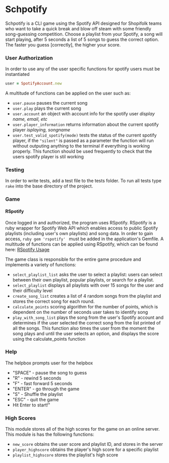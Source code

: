 # Schpotify 

Schpotify is a CLI game using the Spotify API designed for Shopifolk teams who want to take a quick break and blow off steam with some friendly song-guessing competition. Choose a playlist from your Spotify, a song will start playing, after 5 seconds a list of 5 songs to guess the correct option. The faster you guess [correctly], the higher your score. 


### User Authorization

In order to use any of the user specific functions for spotify users must be instantiated
```ruby
user = SpotifyAccount.new
```

A multitude of functions can be applied on the user such as:
- `user.pause` pauses the current song
- `user.play` plays the current song
- `user.account` an object with account info for the spotify user _display name, email, etc_
- `user.player_information` returns information about the current spotify player _isplaying, songname_
- `user.test_valid_spotify(mode)` tests the status of the current spotify player, if the `"silent"` is passed as a parameter the function will run without outputing anything to the terminal if everything is working properly. This function should be used frequently to check that the users spotify player is stil working
### Testing

In order to write tests, add a test file to the tests folder. To run all tests type `rake` into the base directory of the project.

### Game

#### RSpotify 
Once logged in and authorized, the program uses RSpotify. RSpotify is a ruby wrapper for Spotify Web API which enables access to public Spotify playlists (including user's own playlists) and song data. In order to gain access, ```ruby gem 'rspotify' ``` must be added in the application's Gemfile. A multitude of functions can be applied using RSpotify, which can be found here: [RSpotify Usage](https://github.com/guilhermesad/rspotify)

The game class is responsible for the entire game procedure and implements a variety of functions:
- `select_playlist_list` asks the user to select a playlist: users can select between their own playlist, popular playlists, or search for a playlist.
- `select_playlist` displays all playlists with over 15 songs for the user and their difficulty level
- `create_song_list` creates a list of 4 random songs from the playlist and stores the correct song for each round.
- `calculate_points` scoring algorithm for the number of points, which is dependent on the number of seconds user takes to identify song
- `play_with_song_list` plays the song from the user's Spotify account and determines if the user selected the correct song from the list printed of all the songs. This function also times the user from the moment the song plays and until the user selects an option, and displays the score using the calculate_points function

### Help
The helpbox prompts user for the helpbox
- "SPACE" - pause the song to guess
- "R" - rewind 5 seconds
- "F" - fast forward 5 seconds
- "ENTER" - go through the game
- "S" - Shuffle the playlist
- "ESC" - quit the game
- Hit Enter to start!"

### High Scores
This module stores all of the high scores for the game on an online server. This module is has the following functions:
- `new_score` obtains the user score and playlist ID, and stores in the server
- `player_highscore` obtains the player's high score for a specific playlist
- `playlist_highscore` stores the playlist's high score

